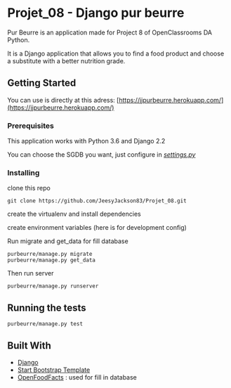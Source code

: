 # Projet_08 - Django pur beurre

Pur Beurre is an application made for Project 8 of OpenClassrooms DA Python.

It is a Django application that allows you to find a food product and choose a substitute with a better nutrition grade.

## Getting Started

You can use is directly at this adress: [https://jjpurbeurre.herokuapp.com/](https://jjpurbeurre.herokuapp.com/)

### Prerequisites

This application works with Python 3.6 and Django 2.2

You can choose the SGDB you want, just configure in [*settings.py*](https://github.com/JeesyJackson83/Projet_08/blob/master/purbeurre/purbeurre/settings.py)

### Installing

clone this repo

    git clone https://github.com/JeesyJackson83/Projet_08.git

create the virtualenv and install dependencies

create environment variables (here is for development config)



Run migrate and get_data for fill database 

    purbeurre/manage.py migrate
    purbeurre/manage.py get_data

Then run server

    purbeurre/manage.py runserver

## Running the tests

    purbeurre/manage.py test


## Built With

* [Django](https://www.djangoproject.com/)
* [Start Bootstrap Template](https://startbootstrap.com/themes/creative/)
* [OpenFoodFacts](https://fr.openfoodfacts.org/) : used for fill in database